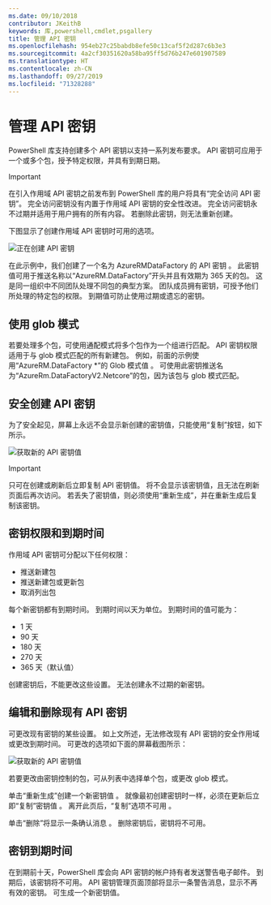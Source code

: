 ```yaml
---
ms.date: 09/10/2018
contributor: JKeithB
keywords: 库,powershell,cmdlet,psgallery
title: 管理 API 密钥
ms.openlocfilehash: 954eb27c25babdb8efe50c13caf5f2d287c6b3e3
ms.sourcegitcommit: 4a2cf30351620a58ba95ff5d76b247e601907589
ms.translationtype: HT
ms.contentlocale: zh-CN
ms.lasthandoff: 09/27/2019
ms.locfileid: "71328288"
---
```

# <a name="managing-api-keys"></a>管理 API 密钥

PowerShell 库支持创建多个 API 密钥以支持一系列发布要求。 API 密钥可应用于一个或多个包，授予特定权限，并具有到期日期。

> [!IMPORTANT]
> 在引入作用域 API 密钥之前发布到 PowerShell 库的用户将具有“完全访问 API 密钥”。 完全访问密钥没有内置于作用域 API 密钥的安全性改进。 完全访问密钥永不过期并适用于用户拥有的所有内容。 若删除此密钥，则无法重新创建。

下图显示了创建作用域 API 密钥时可用的选项。

![正在创建 API 密钥](../../Images/PSGallery_KeyScoped.png)

在此示例中，我们创建了一个名为 AzureRMDataFactory 的 API 密钥  。 此密钥值可用于推送名称以“AzureRM.DataFactory”开头并且有效期为 365 天的包。 这是同一组织中不同团队处理不同包的典型方案。 团队成员拥有密钥，可授予他们所处理的特定包的权限。
到期值可防止使用过期或遗忘的密钥。

## <a name="using-glob-patterns"></a>使用 glob 模式

若要处理多个包，可使用通配模式将多个包作为一个组进行匹配。 API 密钥权限适用于与 glob 模式匹配的所有新建包。 例如，前面的示例使用“AzureRM.DataFactory *”的 Glob 模式值  。 可使用此密钥推送名为“AzureRm.DataFactoryV2.Netcore”的包，因为该包与 glob 模式匹配。

## <a name="create-api-keys-securely"></a>安全创建 API 密钥

为了安全起见，屏幕上永远不会显示新创建的密钥值，只能使用“复制”按钮，如下所示。

![获取新的 API 密钥值](../../Images/PSGallery_CopyCreatedKey.png)

> [!IMPORTANT]
> 只可在创建或刷新后立即复制 API 密钥值。 将不会显示该密钥值，且无法在刷新页面后再次访问。 若丢失了密钥值，则必须使用“重新生成”，并在重新生成后复制该密钥。

## <a name="key-permissions-and-expiration"></a>密钥权限和到期时间

作用域 API 密钥可分配以下任何权限：

- 推送新建包
- 推送新建包或更新包
- 取消列出包

每个新密钥都有到期时间。 到期时间以天为单位。 到期时间的值可能为：

- 1 天
- 90 天
- 180 天
- 270 天
- 365 天（默认值）

创建密钥后，不能更改这些设置。 无法创建永不过期的新密钥。

## <a name="editing-and-deleting-existing-api-keys"></a>编辑和删除现有 API 密钥

可更改现有密钥的某些设置。 如上文所述，无法修改现有 API 密钥的安全作用域或更改到期时间。 可更改的选项如下面的屏幕截图所示：

![获取新的 API 密钥值](../../Images/PSGallery_EditAPIKey.png)

若要更改由密钥控制的包，可从列表中选择单个包，或更改 glob 模式。

单击“重新生成”创建一个新密钥值  。 就像最初创建密钥时一样，必须在更新后立即“复制”密钥值  。 离开此页后，“复制”选项不可用  。

单击“删除”将显示一条确认消息  。 删除密钥后，密钥将不可用。

## <a name="key-expiration"></a>密钥到期时间

在到期前十天，PowerShell 库会向 API 密钥的帐户持有者发送警告电子邮件。 到期后，该密钥将不可用。 API 密钥管理页面顶部将显示一条警告消息，显示不再有效的密钥。 可生成一个新密钥值。
